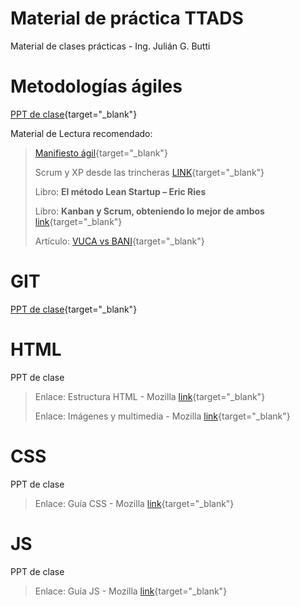 # Material de práctica TTADS

Material de clases prácticas - Ing. Julián G. Butti



# Metodologías ágiles

[PPT de clase](https://docs.google.com/presentation/d/1Q2imJMwv10LAx3xKGwHUaJxymXz31gtBlKZ7TA9HtDQ/edit?usp=sharing){target="_blank"}

Material de Lectura recomendado:
> [Manifiesto ágil](https://agilemanifesto.org/iso/es/manifesto.html){target="_blank"}
> 
> Scrum y XP desde las trincheras [LINK](http://www.proyectalis.com/wp-content/uploads/2008/02/scrum-y-xp-desde-las-trincheras.pdf){target="_blank"}
> 
> Libro:  **El método Lean Startup – Eric Ries**
> 
> Libro: **Kanban y Scrum, obteniendo lo mejor de ambos** [link](http://www.proyectalis.com/documentos/KanbanVsScrum_Castellano_FINAL-printed.pdf){target="_blank"}
>
>Artículo: [VUCA vs BANI](https://openwebinars.net/blog/que-es-un-entorno-bani-y-diferencias-con-un-entorno-vuca/){target="_blank"}
>

# GIT


[PPT de clase](https://docs.google.com/presentation/d/1v6k7_8ny6FmJh363VT_XIEd7lwJQn7ai8fOjugwhl7k/edit?usp=sharing){target="_blank"}



# HTML


PPT de clase


> Enlace: Estructura HTML - Mozilla [link](https://developer.mozilla.org/es/docs/Learn/HTML){target="_blank"}
>
> Enlace: Imágenes y multimedia - Mozilla [link](https://developer.mozilla.org/es/docs/Learn/HTML/Multimedia_and_embedding/Images_in_HTML){target="_blank"}


# CSS


PPT de clase


> Enlace: Guía CSS - Mozilla [link](https://developer.mozilla.org/es/docs/Learn/CSS/First_steps){target="_blank"}

# JS


PPT de clase


> Enlace: Guía JS - Mozilla [link](https://developer.mozilla.org/es/docs/Learn/JavaScript/First_steps/What_is_JavaScript){target="_blank"}
